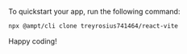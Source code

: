 To quickstart your app, run the following command: 

```bash
npx @ampt/cli clone treyrosius741464/react-vite
```

Happy coding!